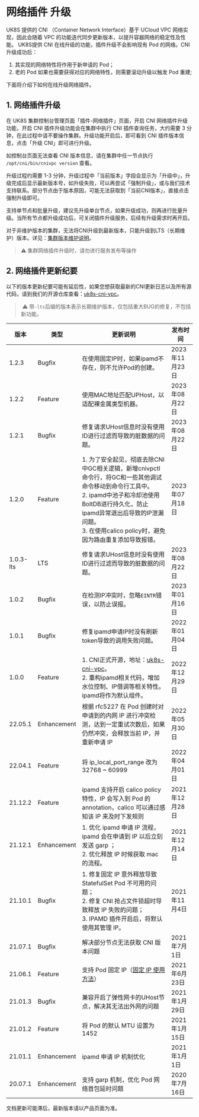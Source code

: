 # 网络插件 升级

UK8S 提供的 CNI （Container Network Interface）基于 UCloud VPC 网络实现，因此会随着 VPC 的功能迭代同步更新版本，以提升容器网络的稳定性及性能。
UK8S提供 CNI 在线升级的功能，插件升级不会影响现有 Pod 的网络。CNI 升级成功后：

1. 其实现的网络特性将作用于新申请的 Pod；
2. 老的 Pod 如果也需要获得对应的网络特性，则需要滚动升级以触发 Pod 重建;

下面将介绍下如何在线升级网络插件。

## 1. 网络插件升级

在 UK8S 集群控制台管理页面「插件-网络插件」页面，开启 CNI 网络插件升级功能，开启 CNI 插件升级功能会在集群中执⾏ CNI 插件查询任务，⼤约需要 3
分钟，在此过程中请不要操作集群。升级功能开启后，即可看到 CNI 插件版本信息，点击「升级 CNI」即可进行升级。

如控制台页面无法查看 CNI 版本信息，请在集群中任一节点执行 `/opt/cni/bin/cnivpc version` 查看。

升级过程约需要 1-3
分钟，升级过程中「当前版本」字段会显示为「升级中」，升级完成后显示最新版本号，如升级失败，可以再尝试「强制升级」，或与我们技术支持联系。部分节点由于版本原因，可能无法获取到「当前CNI版本」，直接点击强制升级即可。

支持单节点和批量升级，建议先升级单台节点，如果升级成功，则再进行批量升级。当所有节点都升级成功后，可关闭插件升级服务，后续有升级需求时再开启。

对于非维护版本的集群，无法将CNI升级到最新版本，只能升级到LTS（长期维护）版本。详见：[集群版本维护说明](/uk8s/version/maintain)。

> ⚠️ 集群网络插件升级时，请勿进行服务发布等操作

## 2. 网络插件更新纪要

以下的版本更新纪要可能有延后性，如果您想获取最新的CNI更新日志以及所有源代码，请到我们的开源仓库查看：[uk8s-cni-vpc](https://github.com/ucloud/uk8s-cni-vpc)。

>️️ ⚠️ 带`-lts`后缀的版本表示长期维护版本，仅包括重大BUG的修复，不包括新功能。

| 版本    | 类型        | 更新说明                                                     | 发布时间       |
| ------- | ----------- | ------------------------------------------------------------ | -------------- |
| 1.2.3   | Bugfix      | 在使用固定IP时，如果ipamd不存在，则不允许Pod的创建。         | 2023年11月23日 |
| 1.2.2   | Feature     | 使用MAC地址匹配UPHost，以适配裸金属类型机器。                | 2023年08月22日 |
| 1.2.1   | Bugfix      | 修复请求UHost信息时没有使用ID进行过滤而导致的脏数据的问题。  | 2023年08月22日 |
| 1.2.0   | Feature     | 1. 为了安全起见，彻底去除CNI中GC相关逻辑，新增cnivpctl命令行，将GC和一些其他调试命令移动到命令行工具中。<br />2. ipamd中池子和冷却池使用BoltDB进行持久化，防止ipamd异常退出后导致的IP泄漏问题。<br />3. 在使用calico policy时，避免因为路由重复添加导致报错。 | 2023年07月18日 |
| 1.0.3-lts   | LTS | 修复请求UHost信息时没有使用ID进行过滤而导致的脏数据的问题。  | 2023年08月22日 |
| 1.0.2   | Bugfix      | 在检测IP冲突时，忽略`EINTR`错误，以防止误报。                | 2023年01月16日 |
| 1.0.1   | Bugfix      | 修复ipamd申请IP时没有刷新token导致的调用失败问题。           | 2022年01月04日 |
| 1.0.0   | Feature     | 1. CNI正式开源，地址：[uk8s-cni-vpc](https://github.com/ucloud/uk8s-cni-vpc)。<br />2. 重构ipamd相关代码，增加水位控制、IP借调等相关特性。ipamd将作为默认组件。 | 2022年12月29日 |
| 22.05.1 | Enhancement | 根据 rfc5227 在 Pod 创建时对申请到的内网 IP 进行冲突检测，达到一定重试次数后，如果仍然冲突，会释放当前 IP，并重新申请 IP | 2022年05月30日 |
| 22.04.1 | Feature     | 将 ip_local_port_range 改为 32768 ~ 60999                    | 2022年04月01日 |
| 21.12.2 | Feature     | ipamd 支持开启 calico policy 特性，IP 会写入到 Pod 的 annotation，calico 可以通过感知该 IP 来及时下发规则 | 2021年12月28日 |
| 21.12.1 | Enhancement | 1. 优化 ipamd 申请 IP 流程，ipamd 会在申请到 IP 以后立刻发送 garp ；<br>2. 优化释放 IP 时候获取 mac 的流程。 | 2021年12月14日 |
| 21.10.1 | Bugfix      | 1. 修复固定 IP 意外释放导致 StatefulSet Pod 不可用的问题；<br>2. 修复 CNI 抢占文件锁超时导致释放 IP 失败的问题；<br>3. IPAMD 插件开启后，将默认使用其管理 IP。 | 2021年11月4日  |
| 21.07.1 | Bugfix      | 解决部分节点无法获取 CNI 版本问题                            | 2021年7月1日   |
| 21.06.1 | Feature     | 支持 Pod 固定 IP（[固定 IP 使用方法](/uk8s/network/static_ip)） | 2021年6月23日  |
| 21.01.3 | Bugfix      | 兼容开启了弹性网卡的UHost节点，解决其无法出外网的问题        | 2021年1月29日  |
| 21.01.2 | Feature     | 将 Pod 的默认 MTU 设置为1452                                 | 2021年1月15日  |
| 21.01.1 | Enhancement | ipamd 申请 IP 机制优化                                       | 2021年1月1日   |
| 20.07.1 | Enhancement | 支持 garp 机制，优化 Pod 网络首包延时问题                    | 2020年7月16日  |

文档更新可能滞后，最新版本请以产品页面为准。
